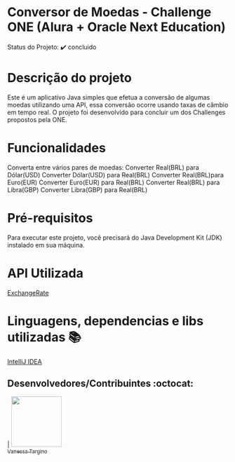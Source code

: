 # Conversor de Moedas - Challenge ONE (Alura + Oracle Next Education)

Status do Projeto: ✔️ concluido

# Descrição do projeto
Este é um aplicativo Java simples que efetua a conversão de algumas moedas utilizando uma API, essa conversão ocorre usando taxas de câmbio em tempo real. O projeto foi desenvolvido para concluir um dos Challenges propostos pela ONE.

# Funcionalidades

Converta entre vários pares de moedas:
Converter Real(BRL) para Dólar(USD)
Converter Dólar(USD) para Real(BRL)
Converter Real(BRL)para Euro(EUR)
Converter Euro(EUR) para Real(BRL)
Converter Real(BRL) para Libra(GBP)
Converter Libra(GBP) para Real(BRL)

# Pré-requisitos

Para executar este projeto, você precisará do Java Development Kit (JDK) instalado em sua máquina.

# API Utilizada
[ExchangeRate](https://www.exchangerate-api.com/)

# Linguagens, dependencias e libs utilizadas 📚
[IntelliJ IDEA](https://www.jetbrains.com/pt-br/idea/)

## Desenvolvedores/Contribuintes :octocat:
| [<img src="https://avatars.githubusercontent.com/u/139828545?v=4" width=115><br><sub>Vanessa Targino</sub>](https://github.com/VanessaTargino)

